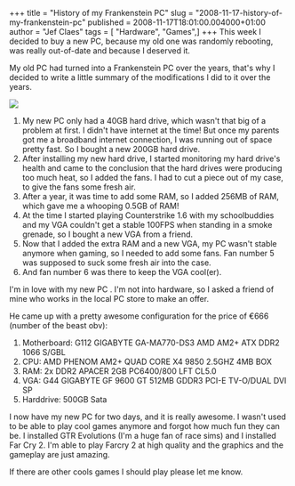 +++
title = "History of my Frankenstein PC"
slug = "2008-11-17-history-of-my-frankenstein-pc"
published = 2008-11-17T18:01:00.004000+01:00
author = "Jef Claes"
tags = [ "Hardware", "Games",]
+++
This week I decided to buy a new PC, because my old one was randomly
rebooting, was really out-of-date and because I deserved it.  
  
My old PC had turned into a Frankenstein PC over the years, that's why I
decided to write a little summary of the modifications I did to it over
the years.  
  
[![](/post/images/thumbnails/2008-11-17-history-of-my-frankenstein-pc-frankentein.jpg)](/post/images/2008-11-17-history-of-my-frankenstein-pc-frankentein.jpg)  
  

1.  My new PC only had a 40GB hard drive, which wasn't that big of a
    problem at first. I didn't have internet at the time! But once my
    parents got me a broadband internet connection, I was running out of
    space pretty fast. So I bought a new 200GB hard drive.
2.  After installing my new hard drive, I started monitoring my hard
    drive's health and came to the conclusion that the hard drives were
    producing too much heat, so I added the fans. I had to cut a piece
    out of my case, to give the fans some fresh air.
3.  After a year, it was time to add some RAM, so I added 256MB of RAM,
    which gave me a whooping 0.5GB of RAM!
4.  At the time I started playing Counterstrike 1.6 with my
    schoolbuddies and my VGA couldn't get a stable 100FPS when standing
    in a smoke grenade, so I bought a new VGA from a friend.
5.  Now that I added the extra RAM and a new VGA, my PC wasn't stable
    anymore when gaming, so I needed to add some fans. Fan number 5 was
    supposed to suck some fresh air into the case.
6.  And fan number 6 was there to keep the VGA cool(er).

  

I'm in love with my new PC . I'm not into hardware, so I asked a friend
of mine who works in the local PC store to make an offer.

  
He came up with a pretty awesome configuration for the price of €666
(number of the beast obv):  

1.  Motherboard: G112 GIGABYTE GA-MA770-DS3 AMD AM2+ ATX DDR2 1066 S/GBL
2.  CPU: AMD PHENOM AM2+ QUAD CORE X4 9850 2.5GHZ 4MB BOX
3.  RAM: 2x DDR2 APACER 2GB PC6400/800 LFT CL5.0
4.  VGA: G44 GIGABYTE GF 9600 GT 512MB GDDR3 PCI-E TV-O/DUAL DVI SP
5.  Harddrive: 500GB Sata

  

I now have my new PC for two days, and it is really awesome. I wasn't
used to be able to play cool games anymore and forgot how much fun they
can be. I installed GTR Evolutions (I'm a huge fan of race sims) and I
installed Far Cry 2. I'm able to play Farcry 2 at high quality and the
graphics and the gameplay are just amazing.

  
If there are other cools games I should play please let me know.
